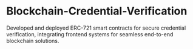 # Blockchain-Credential-Verification
Developed and deployed ERC-721 smart contracts for secure credential verification, integrating frontend systems for seamless end-to-end blockchain solutions.
